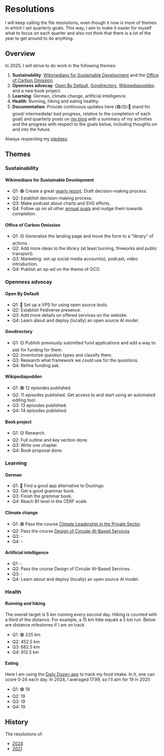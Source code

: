 # Resolutions

I will keep calling the file resolutions, even though it now is more of themes in which I set quarterly goals.
This way, I aim to make it easier for myself what to focus on each quarter and also not think that there is a lot of the year to get around to do anything.

## Overview

In 2025, I will strive to do work in the following themes:

1. **Sustainability**: [Wikimedians for Sustainable Development](https://meta.wikimedia.org/wiki/Wikimedians_for_Sustainable_Development) and the [Office of Carbon Omission](https://carbonomission.org/).
1. **Openness advocay**: [Open By Default](https://openbydefault.se), [Govdirectory](https://govdirectory.org), [Wikipediapodden](https://wikipediapodden.se) and a new book project.
1. **Learning**: German, climate change, artificial intelligence.
1. **Health**: Running, hiking and eating healthy.
1. **Documentation**: Provide continuous updates here (🟢/🟡/🔴 stand for good/ intermediate/ bad progress, relative to the completion of each goal) and quarterly posts on [my blog](https://ainali.com) with a summary of my activities and the progress with respect to the goals below, including thoughts on and into the future.

Always respecting my [pledges](https://github.com/Ainali/pledges).

## Themes

### Sustainability

#### Wikimedians for Sustainable Development

* Q1: 🟢 Create a great [yearly report](https://meta.wikimedia.org/wiki/Wikimedians_for_Sustainable_Development/Reports/2024). Draft decision-making process.
* Q2: Establish decision-making process.
* Q3: Make podcast about charts and SVG efforts.
* Q4: Follow up on all other [annual goals](https://meta.wikimedia.org/wiki/Wikimedians_for_Sustainable_Development/Annual_plan_2025) and nudge them towards completion.

#### Office of Carbon Omission

* Q1: 🟡 Generalize the landing page and move the form to a "library" of actions.
* Q2: Add more ideas to the library (at least burning, fireworks and public transport).
* Q3: Marketing: set up social media account(s), podcast, video introduction.
* Q4: Publish an op-ed on the theme of OCO.

### Openness advocay

#### Open By Default

* Q1: 🔴 Set up a VPS for using open source tools.
* Q2: Establish Fediverse presence.
* Q3: Add more details on offered services on the website.
* Q4: Learn about and deploy (locally) an open source AI model.

#### Govdirectory

* Q1: 🟡 Publish previously submitted fund applications and add a way to ask for funding for them.
* Q2: Inventorize question types and classify them.
* Q3: Research what framework we could use for the questions.
* Q4: Refine funding ask.

#### Wikipediapodden

* Q1: 🟢 12 episodes published.
* Q2: 11 episodes published. Get access to and start using an automated editing tool.
* Q3: 13 episodes published.
* Q4: 14 episodes published.

#### Book project

* Q1: 🟡 Research.
* Q2: Full outline and key section done.
* Q3: Write one chapter.
* Q4: Book proposal done.

### Learning

#### German

* Q1: 🔴 Find a good app alternative to Duolingo.
* Q2: Get a good grammar book.
* Q3: Finish the grammar book.
* Q4: Reach B1 level in the CERF scale.

#### Climate change

* Q1: 🟢 Pass the course [Climate Leadership in the Private Sector](https://www.uu.se/en/study/course?query=1GV303).
* Q2: Pass the course [Design of Circular AI-Based Services](https://www.hh.se/english/education/courses/design-of-circular-ai-based-services.html).
* Q3: -
* Q4: -

#### Artificial intelligence

* Q1: -
* Q2: Pass the course Design of Circular AI-Based Services.
* Q3: -
* Q4: Learn about and deploy (locally) an open source AI model.

### Health

#### Running and hiking

The overall target is 5 km running every second day.
Hiking is counted with a third of the distance.
For example, a 15 km hike equals a 5 km run.
Below are distance milestones if I am on track.

* Q1: 🟢 225 km
* Q2: 452.5 km
* Q3: 682.5 km
* Q4: 912.5 km

#### Eating

Here I am using the [Daily Dozen app](https://play.google.com/store/apps/details?id=org.nutritionfacts.dailydozen) to track my food intake.
In it, one can score 0-24 each day.
In 2024, I averaged 17.99, so I'll aim for 19 in 2025

* Q1: 🟢 19
* Q2: 19
* Q3: 19
* Q4: 19

## History

The resolutions of:

* [2024](2024.md)
* [2021](2021.md)
